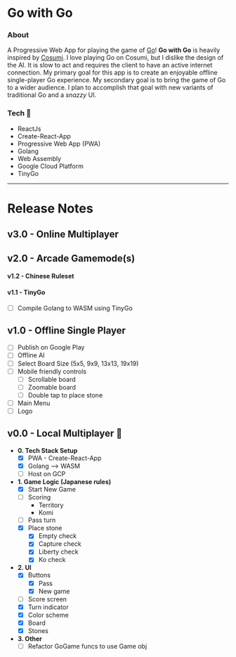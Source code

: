 # Go with Go

### About

A Progressive Web App for playing the game of [Go](<https://en.wikipedia.org/wiki/Go_(game)>)! **Go with Go** is heavily inspired by [Cosumi](https://www.cosumi.net/en/). I love playing Go on Cosumi, but I dislike the design of the AI. It is slow to act and requires the client to have an active internet connection. My primary goal for this app is to create an enjoyable offline single-player Go experience. My secondary goal is to bring the game of Go to a wider audience. I plan to accomplish that goal with new variants of traditional Go and a _snazzy_ UI.

### Tech :construction:

- ReactJs
- Create-React-App
- Progressive Web App (PWA)
- Golang
- Web Assembly
- Google Cloud Platform
- TinyGo

---

# Release Notes

## v3.0 - Online Multiplayer

## v2.0 - Arcade Gamemode(s)

#### v1.2 - Chinese Ruleset

#### v1.1 - TinyGo

- [ ] Compile Golang to WASM using TinyGo

## v1.0 - Offline Single Player

- [ ] Publish on Google Play
- [ ] Offline AI
- [ ] Select Board Size (5x5, 9x9, 13x13, 19x19)
- [ ] Mobile friendly controls
  - [ ] Scrollable board
  - [ ] Zoomable board
  - [ ] Double tap to place stone
- [ ] Main Menu
- [ ] Logo

## v0.0 - Local Multiplayer :construction:

- **0. Tech Stack Setup**
  - [x] PWA - Create-React-App
  - [x] Golang --> WASM
  - [ ] Host on GCP
- **1. Game Logic (Japanese rules)**
  - [x] Start New Game
  - [ ] Scoring
    - Territory
    - Komi
  - [ ] Pass turn
  - [x] Place stone
    - [x] Empty check
    - [x] Capture check
    - [x] Liberty check
    - [x] Ko check
- **2. UI**
  - [x] Buttons
    - [x] Pass
    - [x] New game
  - [ ] Score screen
  - [x] Turn indicator
  - [x] Color scheme
  - [x] Board
  - [x] Stones
- **3. Other**
  - [ ] Refactor GoGame funcs to use Game obj
